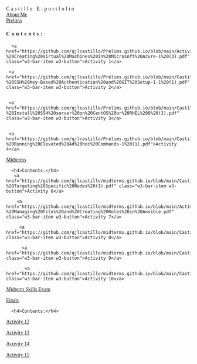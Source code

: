 <html>
<head>
<title>W3.CSS Template</title>
<meta charset="UTF-8">
<meta name="viewport" content="width=device-width, initial-scale=1">
<link rel="stylesheet" href="https://www.w3schools.com/w3css/4/w3.css">
<style>
body {font-family: "Times New Roman", Georgia, Serif;}
h1, h2, h3, h4, h5, h6 {
  font-family: "Playfair Display";
  letter-spacing: 5px;
}
</style>
</head>
<body>

<!-- Navbar (sit on top) -->
<div class="w3-top">
  <div class="w3-bar w3-white w3-padding w3-card" style="letter-spacing:4px;">
    <a>Castillo E-portfolio</a>
    <!-- Right-sided navbar links. Hide them on small screens -->
  </div>
</div>


<!-- Page content -->
<div class="w3-right w3-hide-small">
      <a href="https://qjlcastillo.github.io/About-me.github.io/" class="w3-bar-item w3-button">About Me</a>
    </div>


  

  
  <!-- Prelim Section -->
  <div class="w3-row w3-padding-64" id="menu">
      <a href="https://qjlcastillo.github.io/Prelims.github.io/" class="w3-bar-item w3-button">Prelims</a>
      <h4>Contents:</h4>
      
      
      <a href="https://github.com/qjlcastillo/Prelims.github.io/blob/main/Activity%201%20-%20Creating%20Virtual%20Machines%20in%20Microsoft%20Azure-1%20(3).pdf" class="w3-bar-item w3-button">Activity 1</a>
      
     <a href="https://github.com/qjlcastillo/Prelims.github.io/blob/main/Castillo_Activity%202%20-%20SSH%20Key-Based%20Authentication%20and%20GIT%20Setup-1-1%20(1).pdf" class="w3-bar-item w3-button">Activity 2</a>
       

     <a href="https://github.com/qjlcastillo/Prelims.github.io/blob/main/Castillo_Activity%203%20-%20Install%20SSH%20server%20on%20CentOS%20or%20RHEL%208%20(3).pdf" class="w3-bar-item w3-button">Activity 3</a>


     <a href="https://github.com/qjlcastillo/Prelims.github.io/blob/main/Castillo_Activity%204%20-%20Running%20Elevated%20Ad%20hoc%20Commands-1%20(1).pdf">Activity 4</a>
    

   

  <!-- Midterm section -->
  <div class="w3-row w3-padding-64" id="menu">
    <div class="w3-col l6 w3-padding-large">
      <a href="https://qjlcastillo.github.io/midterms.github.io/" class="w3-bar-item w3-button">Midterms</a>
      
      <h4>Contents:</h4>
       <a href="https://github.com/qjlcastillo/midterms.github.io/blob/main/Castillo_Activity%206%20-%20Targeting%20Specific%20Nodes%20(1).pdf" class="w3-bar-item w3-button">Activity 6</a>

        <a href="https://github.com/qjlcastillo/midterms.github.io/blob/main/Activity%207%20-%20Managing%20Files%20and%20Creating%20Roles%20in%20Ansible.pdf" class="w3-bar-item w3-button">Activity 7</a>

         <a href="https://github.com/qjlcastillo/midterms.github.io/blob/main/Castillo_Activity%208_%20Install%2C%20Configure%2C%20and%20Manage%20Availability%20Monitoring%20tools%20%20(1).pdf" class="w3-bar-item w3-button">Activity 8</a>

          <a href="https://github.com/qjlcastillo/midterms.github.io/blob/main/Castillo_Activity%209_%20Install%2C%20Configure%2C%20and%20Manage%20Performance%20Monitoring%20tools.pdf" class="w3-bar-item w3-button">Activity 9</a>

           <a href="https://github.com/qjlcastillo/midterms.github.io/blob/main/Castillo_Activity%2010_%20Install%2C%20Configure%2C%20and%20Manage%20Log%20Monitoring%20tools.pdf" class="w3-bar-item w3-button">Activity 10</a>
      
<a href="https://github.com/qjlcastillo/midterms.github.io/blob/main/Castillo_Midterm%20Skills%20Exam%20-%20CPE%20232%20.pdf" class="w3-bar-item w3-button">Midterm Skills Exam</a>
         
  
  <!-- Final section -->
  <div class="w3-row w3-padding-64" id="menu">
    <div class="w3-col l6 w3-padding-large">
      <a href="https://qjlcastillo.github.io/Finals.github.io/" class="w3-bar-item w3-button">Finals</a>

      
      <h4>Contents:</h4>  
<a href="https://github.com/qjlcastillo/Finals.github.io/blob/main/Castillo_Activity%2012%20Build%20a%20Sample%20Web%20App%20in%20a%20Docker%20Container.pdf" class="w3-bar-item w3-button">Activity 12</a>

<a href="https://github.com/qjlcastillo/Finals.github.io/blob/main/Group2_Activity%2013%20-%20OpenStack%20Prerequisite%20Installation.docx.pdf" class="w3-bar-item w3-button">Activity 13</a>

<a href="https://github.com/qjlcastillo/Finals.github.io/blob/main/GROUP2_Activity-14-OpenStack-Installation-Keystone-Glance-Nova-1.pdf" class="w3-bar-item w3-button">Activity 14</a>

<a href="https://github.com/qjlcastillo/Finals.github.io/blob/main/Group%202_Activity%2015-%20OpenStack%20Installation%20(Neutron%2C%20Horizon%2C%20Cinder).pdf" class="w3-bar-item w3-button">Activity 15</a>
         
    






